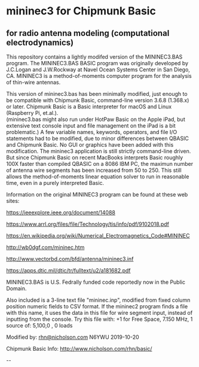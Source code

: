 # mininec3 for Chipmunk Basic
## for radio antenna modeling (computational electrodynamics)

This repository contains a lightly modifed version
of the MININEC3.BAS program.
The MININEC3.BAS BASIC program was
originally developed by J.C.Logan and J.W.Rockway 
at Navel Ocean Systems Center in San Diego, CA.
MININEC3 is a method-of-moments computer program
for the analysis of thin-wire antennas.

This version of mininec3.bas has been minimally modified,
just enough to be compatible with Chipmunk Basic,
command-line version 3.6.8 (1.368.x) or later.
Chipmunk Basic is a Basic interpreter
for macOS and Linux (Raspberry Pi, et.al.).  
(mininec3.bas might also run under HotPaw Basic on the Apple iPad,
but extensive text console input and file management
on the iPad is a bit problematic.)
A few variable names, keywords, operators,
and file I/O statements had to be modified, due to minor
differences between QBASIC and Chipmunk Basic.
No GUI or graphics have been added with this modification.
The mininec3 application is still strictly command-line driven.
But since Chipmunk Basic on recent MacBooks
interprets Basic roughly 100X faster than
compiled QBASIC on a 8086 IBM PC, 
the maximun number of antenna wire segments
has been increased from 50 to 250.
This still allows the method-of-moments linear equation solver
to run in reasonable time, even in a purely interpreted Basic.

Information on the original MININEC3 program can be found at these web sites:

  https://ieeexplore.ieee.org/document/14088

  https://www.arrl.org/files/file/Technology/tis/info/pdf/9102018.pdf

  https://en.wikipedia.org/wiki/Numerical_Electromagnetics_Code#MININEC

  http://wb0dgf.com/mininec.htm

  http://www.vectorbd.com/bfd/antenna/mininec3.inf

  https://apps.dtic.mil/dtic/tr/fulltext/u2/a181682.pdf

MININEC3.BAS is U.S. Fedrally funded code reportedly now in the Public Domain.

Also included is a 3-line text file "mininec.inp",
modified from fixed column position numeric fields to CSV format.
If the mininec2 program finds a file with this name,
it uses the data in this file
for wire segment input, instead of inputting from the console.
Try this file with:
+1 for Free Space,
7.150 MHz,
1 source of: 5,100,0 ,
0 loads

Modified by:  rhn@nicholson.com  N6YWU  2019-10-20

Chipmunk Basic Info: http://www.nicholson.com/rhn/basic/

--
